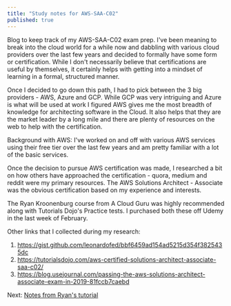 ```yaml
---
title: "Study notes for AWS-SAA-C02"
published: true
---
```

Blog to keep track of my AWS-SAA-C02 exam prep.
I've been meaning to break into the cloud world for a while now and dabbling with various cloud providers over the last few years and decided to formally have some form or certification. While I don't necessarily believe that certifications are useful by themselves, it certainly helps with getting into a mindset of learning in a formal, structured manner.

Once I decided to go down this path, I had to pick between the 3 big providers - AWS, Azure and GCP. While GCP was very intriguing and Azure is what will be used at work I figured AWS gives me the most breadth of knowledge for architecting software in the Cloud. It also helps that they are the market leader by a long mile and there are plenty of resources on the web to help with the certification.

Background with AWS: I've worked on and off with various AWS services using their free tier over the last few years and am pretty familiar with a lot of the basic services.

Once the decision to pursue AWS certification was made, I researched a bit on how others have approached the certification - quora, medium and reddit were my primary resources. The AWS Solutions Architect - Associate was the obvious certification based on my experience and interests.

The Ryan Kroonenburg course from A Cloud Guru was highly recommended along with Tutorials Dojo's Practice tests. I purchased both these off Udemy in the last week of February.

Other links that I collected during my research:
1. https://gist.github.com/leonardofed/bbf6459ad154ad5215d354f3825435dc
1. https://tutorialsdojo.com/aws-certified-solutions-architect-associate-saa-c02/
1. https://blog.usejournal.com/passing-the-aws-solutions-architect-associate-exam-in-2019-81fccb7caebd



Next: [Notes from Ryan's tutorial](../2020-03-07-notes-from-ryan-s-tutorial.md)
